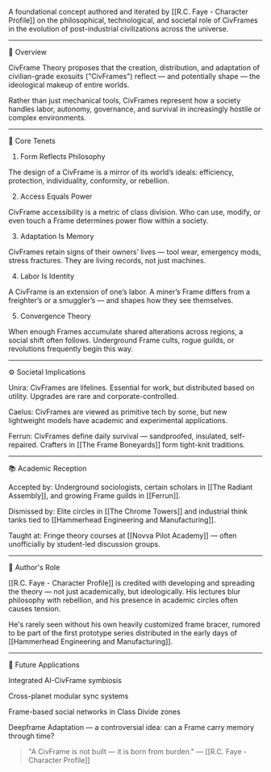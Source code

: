 

A foundational concept authored and iterated by [[R.C. Faye - Character Profile]] on the philosophical, technological, and societal role of CivFrames in the evolution of post-industrial civilizations across the universe. 


---

📌 Overview

CivFrame Theory proposes that the creation, distribution, and adaptation of civilian-grade exosuits ("CivFrames") reflect — and potentially shape — the ideological makeup of entire worlds.

Rather than just mechanical tools, CivFrames represent how a society handles labor, autonomy, governance, and survival in increasingly hostile or complex environments.


---

🧩 Core Tenets

1. Form Reflects Philosophy

The design of a CivFrame is a mirror of its world’s ideals: efficiency, protection, individuality, conformity, or rebellion.



2. Access Equals Power

CivFrame accessibility is a metric of class division. Who can use, modify, or even touch a Frame determines power flow within a society.



3. Adaptation Is Memory

CivFrames retain signs of their owners’ lives — tool wear, emergency mods, stress fractures. They are living records, not just machines.



4. Labor Is Identity

A CivFrame is an extension of one’s labor. A miner’s Frame differs from a freighter’s or a smuggler’s — and shapes how they see themselves.



5. Convergence Theory

When enough Frames accumulate shared alterations across regions, a social shift often follows. Underground Frame cults, rogue guilds, or revolutions frequently begin this way.





---

⚙️ Societal Implications

Unira: CivFrames are lifelines. Essential for work, but distributed based on utility. Upgrades are rare and corporate-controlled.

Caelus: CivFrames are viewed as primitive tech by some, but new lightweight models have academic and experimental applications.

Ferrun: CivFrames define daily survival — sandproofed, insulated, self-repaired. Crafters in [[The Frame Boneyards]] form tight-knit traditions.



---

📚 Academic Reception

Accepted by: Underground sociologists, certain scholars in [[The Radiant Assembly]], and growing Frame guilds in [[Ferrun]].

Dismissed by: Elite circles in [[The Chrome Towers]] and industrial think tanks tied to [[Hammerhead Engineering and Manufacturing]].

Taught at: Fringe theory courses at [[Novva Pilot Academy]] — often unofficially by student-led discussion groups.



---

🧠 Author's Role

[[R.C. Faye - Character Profile]] is credited with developing and spreading the theory — not just academically, but ideologically. His lectures blur philosophy with rebellion, and his presence in academic circles often causes tension.

He's rarely seen without his own heavily customized frame bracer, rumored to be part of the first prototype series distributed in the early days of [[Hammerhead Engineering and Manufacturing]].


---

🔮 Future Applications

Integrated AI-CivFrame symbiosis

Cross-planet modular sync systems

Frame-based social networks in Class Divide zones

Deepframe Adaptation — a controversial idea: can a Frame carry memory through time?


> "A CivFrame is not built — it is born from burden."
— [[R.C. Faye - Character Profile]]



